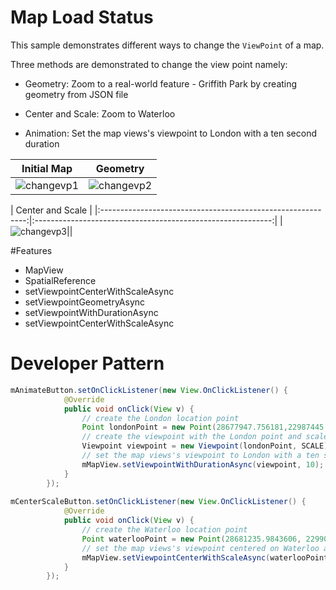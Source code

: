 # Map Load Status
This sample demonstrates different ways to change the ```ViewPoint``` of a map. 


Three methods are demonstrated to change the view point namely:

* Geometry: Zoom to a real-world feature - Griffith Park by creating geometry from JSON file
 
* Center and Scale: Zoom to Waterloo

* Animation: Set the map views's viewpoint to London with a ten second duration  
  
|  Initial Map                                                |  Geometry                                         |
|:-----------------------------------------------------------:|:-----------------------------------------------------------:|
|![changevp1](https://cloud.githubusercontent.com/assets/12448081/15730683/8962423a-2823-11e6-8893-1a963ba07c8d.png)|![changevp2](https://cloud.githubusercontent.com/assets/12448081/15730692/9bf3d30a-2823-11e6-8a1d-de959f062772.png)|      

|  Center and Scale                               |
|:-----------------------------------------------------------:|:-----------------------------------------------------------:|
|![changevp3](https://cloud.githubusercontent.com/assets/12448081/15730697/a66ac8a2-2823-11e6-8726-c559c0287e00.png)||

#Features

* MapView
* SpatialReference
* setViewpointCenterWithScaleAsync
* setViewpointGeometryAsync
* setViewpointWithDurationAsync
* setViewpointCenterWithScaleAsync

# Developer Pattern

```java
mAnimateButton.setOnClickListener(new View.OnClickListener() {
            @Override
            public void onClick(View v) {
                // create the London location point
                Point londonPoint = new Point(28677947.756181,22987445.6186465, spatialReference);
                // create the viewpoint with the London point and scale
                Viewpoint viewpoint = new Viewpoint(londonPoint, SCALE);
                // set the map views's viewpoint to London with a ten second duration
                mMapView.setViewpointWithDurationAsync(viewpoint, 10);
            }
        });
        
mCenterScaleButton.setOnClickListener(new View.OnClickListener() {
            @Override
            public void onClick(View v) {
                // create the Waterloo location point
                Point waterlooPoint = new Point(28681235.9843606, 22990575.7224154, spatialReference);
                // set the map views's viewpoint centered on Waterloo and scaled
                mMapView.setViewpointCenterWithScaleAsync(waterlooPoint, SCALE);
            }
        });
```
